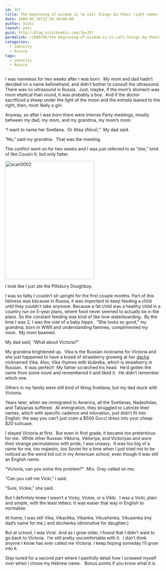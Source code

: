 ```yaml
---
id: 357
title: The beginning of wisdom is to call things by their right names
date: 2009-05-16T22:26:58+00:00
author: Vicki
layout: post
guid: http://blog.vickiboykis.com/?p=357
permalink: /2009/05/the-beginning-of-wisdom-is-to-call-things-by-their-right-names/
categories:
  - identity
  - Russia
tags:
  - identity
  - Russia
---
```

I was nameless for two weeks after I was born.  My mom and dad hadn&#8217;t decided on a name beforehand, and didn&#8217;t bother to consult the ultrasound.  There was no ultrasound in Russia.  Just, maybe, if the mom&#8217;s stomach was more eliptical than round, it was probably a boy.  And if the doctor sacrificed a sheep under the light of the moon and the entrails leaned to the right, then, most likely a girl.

Anyway, so after I was born there were Intense Party meetings, mostly between my dad, my mom, and my grandma, my mom&#8217;s mom.

&#8220;I want to name her Svetlana.  Or Alisa (Alice),&#8221;  My dad said.

&#8220;No,&#8221; said my grandma.  That was the meeting.

The conflict went on for two weeks and I was just referred to as &#8220;she,&#8221; kind of like Cousin It, but only fatter.

<div id="attachment_358" style="width: 299px" class="wp-caption aligncenter">
  <a href="http://blog.vickiboykis.com/wp-content/uploads/2009/05/scan0002.jpg"><img class="size-full wp-image-358" title="scan0002" src="http://blog.vickiboykis.com/wp-content/uploads/2009/05/scan0002.jpg" alt="scan0002" width="289" height="382" /></a>
  
  <p class="wp-caption-text">
    I look like I just ate the Pillsbury Doughboy.
  </p>
</div>

<p style="text-align: left;">
  I was so fatty I couldn&#8217;t sit upright for the first couple months. Part of this fatiness was because in Russia, it was important to keep feeding a child until they couldn&#8217;t take anymore. Because a fat child was a healthy child in a country run on 5-year plans, where food never seemed to actually be in the plans. So the constant feeding was kind of like love waterboarding.  By the time I was 2, I was the size of a baby hippo.  &#8220;She looks so good,&#8221; my grandma, born in WWII and understanding famines, complimented my mom.  My mom beamed.
</p>

<p style="text-align: left;">
  My dad said, &#8220;What about Victoria?&#8221;
</p>

<p style="text-align: left;">
  My grandma brightened up.  Vika is the Russian nickname for Victoria and she just happened to have a breed of strawberry growing at her <a href="http://en.wikipedia.org/wiki/Dacha">dacha</a> nicknamed Vika. Also, Vika rhymes with klubnika, which is strawberry in Russian.  It was perfect!  My father scratched his head.  He&#8217;d gotten the name from some novel and remembered it and liked it.  He didn&#8217;t remember which one.
</p>

<p style="text-align: left;">
  Others in my family were still kind of liking Svetlana, but my dad stuck with Victoria.
</p>

<p style="text-align: left;">
  Years later, when we immigrated to America, all the Svetlanas, Nadezhdas, and Tatiyanas suffered.  At immigration, they struggled to Latinize their names, which with specific cadence and intonation, just didn&#8217;t fit into English, the way you can&#8217;t just cram a $500 Gucci dress into your cheap $20 suitcase.
</p>

<p style="text-align: left;">
  I stayed Victoria at first.  But even in first grade, it became too pretentious for me.  While other Russian Viktoria, Viktoriya, and Victoriyas and wore their strange permutations with pride, I was uneasy.  It was too big of a name for me, too majestic, too Soviet for a time when I just tried not to be noticed as the weird kid out in my American school, even though it was still an English name.
</p>

<p style="text-align: left;">
  &#8220;Victoria, can you solve this problem?&#8221;  Mrs. Gray called on me.
</p>

<p style="text-align: left;">
  &#8220;Can you call me Vicki,&#8221; I said.
</p>

<p style="text-align: left;">
  &#8220;Sure, Vickie,&#8221; she said.
</p>

<p style="text-align: left;">
  But I definitely knew I wasn&#8217;t a Vicky, Vickie, or a Vikki.  I was a Vicki, plain and simple, with the least letters. It was easier that way in English to normalize.
</p>

<p style="text-align: left;">
  At home, I was still Vika, Vikachka, Vikanka, Vikushenka, Vikusenka (my dad&#8217;s name for me,) and dochenka (diminutive for daughter.)
</p>

<p style="text-align: left;">
  But at school, I was Vicki. And as I grew older, I found that I didn&#8217;t want to go back to Victoria.  I&#8217;m still pretty uncomfortable with it.  I don&#8217;t think anyone I know has ever called me Victoria. I keep hoping someday I&#8217;ll grow into it.
</p>

<p style="text-align: left;">
  <p style="text-align: left;">
    Stay tuned for a second part where I painfully detail how I screwed myself over when I chose my Hebrew name.   Bonus points if you know what it is.
  </p>
  
  <p style="text-align: left;">